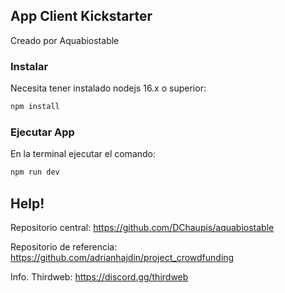 ## App Client Kickstarter

Creado por Aquabiostable

### Instalar

Necesita tener instalado nodejs 16.x o superior:

```bash
npm install
```


### Ejecutar App

En la terminal ejecutar el comando:

```bash
npm run dev
```

## Help!
Repositorio central: https://github.com/DChaupis/aquabiostable

Repositorio de referencia: https://github.com/adrianhajdin/project_crowdfunding

Info. Thirdweb: https://discord.gg/thirdweb
